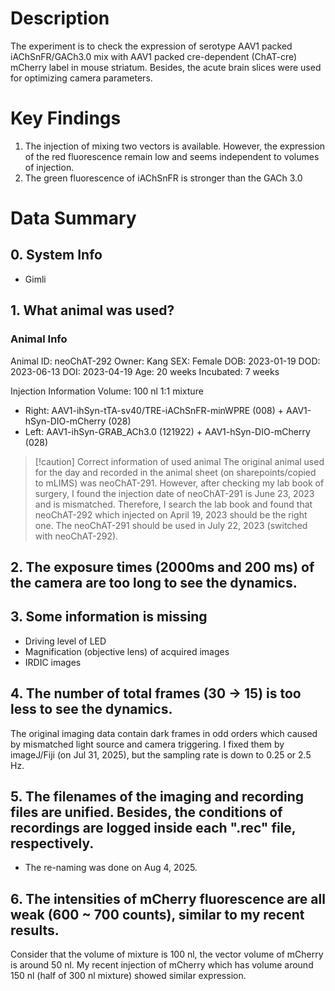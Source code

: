 # Description
The experiment is to check the expression of serotype AAV1 packed iAChSnFR/GACh3.0 mix with AAV1 packed cre-dependent (ChAT-cre) mCherry label in mouse striatum. Besides, the acute brain slices were used for optimizing camera parameters. 
# Key Findings
1. The injection of mixing two vectors is available. However, the expression of the red fluorescence remain low and seems independent to volumes of injection.
2. The green fluorescence of iAChSnFR is stronger than the GACh 3.0


# Data Summary
## 0. System Info
- Gimli
## 1. What animal was used?
### Animal Info
Animal ID: neoChAT-292
Owner: Kang
SEX: Female
DOB: 2023-01-19
DOD: 2023-06-13
DOI: 2023-04-19
Age: 20 weeks
Incubated: 7 weeks

Injection Information
Volume: 100 nl 1:1 mixture
- Right: AAV1-ihSyn-tTA-sv40/TRE-iAChSnFR-minWPRE (008) + AAV1-hSyn-DIO-mCherry (028)
- Left: AAV1-ihSyn-GRAB_ACh3.0 (121922) + AAV1-hSyn-DIO-mCherry (028)

> [!caution] Correct information of used animal
> The original animal used for the day and recorded in the animal sheet (on sharepoints/copied to mLIMS) was neoChAT-291. However, after checking my lab book of surgery, I found the injection date of neoChAT-291 is June 23, 2023 and is mismatched. Therefore, I search the lab book and found that neoChAT-292 which injected on April 19, 2023 should be the right one. The neoChAT-291 should be used in July 22, 2023 (switched with neoChAT-292).


## 2. The exposure times (2000ms and 200 ms) of the camera are too long to see the dynamics.

## 3. Some information is missing
- Driving level of LED
- Magnification (objective lens) of acquired images
- IRDIC images
## 4. The number of total frames (30 -> 15) is too less to see the dynamics.
The original imaging data contain dark frames in odd orders which caused by mismatched light source and camera triggering. I fixed them by imageJ/Fiji (on Jul 31, 2025), but the sampling rate is down to 0.25 or 2.5 Hz.

## 5. The filenames of the imaging and recording files are unified. Besides, the conditions of recordings are logged inside each ".rec" file, respectively.
- The re-naming was done on Aug 4, 2025.

## 6. The intensities of mCherry fluorescence are all weak (600 ~ 700 counts), similar to my recent results.
Consider that the volume of mixture is 100 nl, the vector volume of mCherry is around 50 nl. My recent injection of mCherry which has volume around 150 nl (half of 300 nl mixture) showed similar expression.